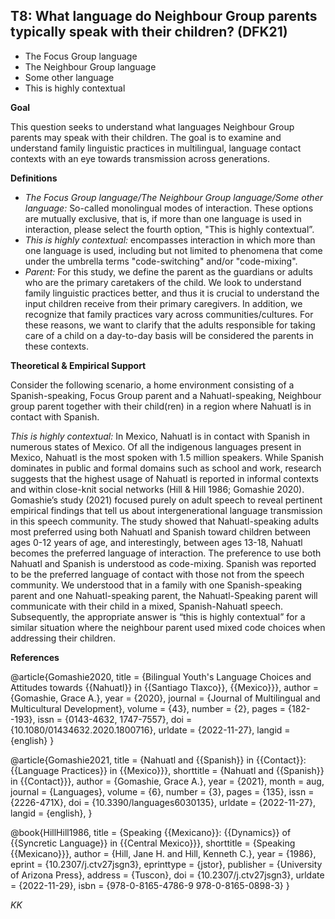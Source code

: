 
## T8: What language do Neighbour Group parents typically speak with their children? (DFK21)

- The Focus Group language
- The Neighbour Group language
- Some other language
- This is highly contextual



**Goal**

This question seeks to understand what languages Neighbour Group parents may speak with their children. The goal is to examine and understand family linguistic practices in multilingual, language contact contexts with an eye towards transmission across generations.



**Definitions**

- *The Focus Group language/The Neighbour Group language/Some other language:* So-called monolingual modes of interaction. These options are mutually exclusive, that is, if more than one language is used in interaction, please select the fourth option, "This is highly contextual”.
- *This is highly contextual:* encompasses interaction in which more than one language is used, including but not limited to phenomena that come under the umbrella terms "code-switching" and/or "code-mixing".
- *Parent:* For this study, we define the parent as the guardians or adults who are the primary caretakers of the child. We look to understand family linguistic practices better, and thus it is crucial to understand the input children receive from their primary caregivers. In addition, we recognize that family practices vary across communities/cultures. For these reasons, we want to clarify that the adults responsible for taking care of a child on a day-to-day basis will be considered the parents in these contexts.




**Theoretical & Empirical Support**

Consider the following scenario, a home environment consisting of a Spanish-speaking, Focus Group parent and a Nahuatl-speaking, Neighbour group parent together with their child(ren) in a region where Nahuatl is in contact with Spanish.



*This is highly contextual:* In Mexico, Nahuatl is in contact with Spanish in numerous states of Mexico. Of all the indigenous languages present in Mexico, Nahuatl is the most spoken with 1.5 million speakers. While Spanish dominates in public and formal domains such as school and work, research suggests that the highest usage of Nahuatl is reported in informal contexts and within close-knit social networks (Hill & Hill 1986; Gomashie 2020). Gomashie’s study (2021) focused purely on adult speech to reveal pertinent empirical findings that tell us about intergenerational language transmission in this speech community. The study showed that Nahuatl-speaking adults most preferred using both Nahuatl and Spanish toward children between ages 0-12 years of age, and interestingly, between ages 13-18, Nahuatl becomes the preferred language of interaction. The preference to use both Nahuatl and Spanish is understood as code-mixing. Spanish was reported to be the preferred language of contact with those not from the speech community. We understood that in a family with one Spanish-speaking parent and one Nahuatl-speaking parent, the Nahuatl-Speaking parent will communicate with their child in a mixed, Spanish-Nahuatl speech. Subsequently, the appropriate answer is “this is highly contextual” for a similar situation where the neighbour parent used mixed code choices when addressing their children.



**References**

@article{Gomashie2020,
  title = {Bilingual Youth's Language Choices and Attitudes towards {{Nahuatl}} in {{Santiago Tlaxco}}, {{Mexico}}},
  author = {Gomashie, Grace A.},
  year = {2020},
  journal = {Journal of Multilingual and Multicultural Development},
  volume = {43},
  number = {2},
  pages = {182--193},
  issn = {0143-4632, 1747-7557},
  doi = {10.1080/01434632.2020.1800716},
  urldate = {2022-11-27},
  langid = {english}
}

@article{Gomashie2021,
  title = {Nahuatl and {{Spanish}} in {{Contact}}: {{Language Practices}} in {{Mexico}}},
  shorttitle = {Nahuatl and {{Spanish}} in {{Contact}}},
  author = {Gomashie, Grace A.},
  year = {2021},
  month = aug,
  journal = {Languages},
  volume = {6},
  number = {3},
  pages = {135},
  issn = {2226-471X},
  doi = {10.3390/languages6030135},
  urldate = {2022-11-27},
  langid = {english},
}

@book{HillHill1986,
  title = {Speaking {{Mexicano}}: {{Dynamics}} of {{Syncretic Language}} in {{Central Mexico}}},
  shorttitle = {Speaking {{Mexicano}}},
  author = {Hill, Jane H. and Hill, Kenneth C.},
  year = {1986},
  eprint = {10.2307/j.ctv27jsgn3},
  eprinttype = {jstor},
  publisher = {University of Arizona Press},
  address = {Tuscon},
  doi = {10.2307/j.ctv27jsgn3},
  urldate = {2022-11-29},
  isbn = {978-0-8165-4786-9 978-0-8165-0898-3}
}

_KK_
